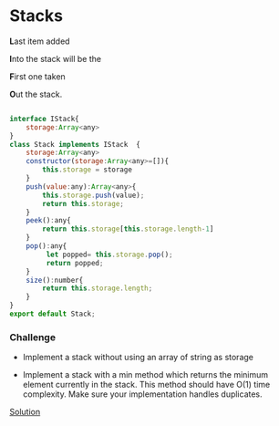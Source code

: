 # Stacks


**L**ast item added 

**I**nto the stack will be the 

**F**irst one taken 

**O**ut the stack.

```js

interface IStack{
    storage:Array<any>
}
class Stack implements IStack  {
    storage:Array<any>
    constructor(storage:Array<any>=[]){
        this.storage = storage
    }
    push(value:any):Array<any>{
        this.storage.push(value);
        return this.storage;
    }
    peek():any{
        return this.storage[this.storage.length-1]
    }
    pop():any{
         let popped= this.storage.pop();
         return popped;
    }
    size():number{
        return this.storage.length;
    }
}
export default Stack;

```



### Challenge 


* Implement a stack without using an array of string as storage

* Implement a stack with a min method which returns the minimum element currently in the stack. This method should have O(1) time complexity. Make sure your implementation handles duplicates.



[Solution](./challenge/StackObject.ts)